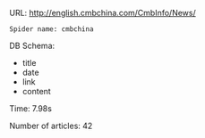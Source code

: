 URL: http://english.cmbchina.com/CmbInfo/News/

    Spider name: cmbchina

DB Schema:
- title
- date
- link
- content

Time: 7.98s

Number of articles: 42


